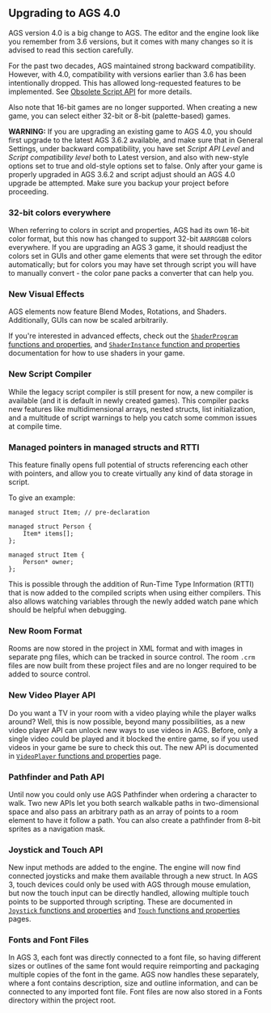 ## Upgrading to AGS 4.0

AGS version 4.0 is a big change to AGS.
The editor and the engine look like you remember from 3.6 versions, but it comes with many changes so it is advised to read this section carefully.

For the past two decades, AGS maintained strong backward compatibility. However, with 4.0, compatibility with versions earlier than 3.6 has been intentionally dropped. This has allowed long-requested features to be implemented. See [Obsolete Script API](ObsoleteScriptAPI) for more details.

Also note that 16-bit games are no longer supported. When creating a new game, you can select either 32-bit or 8-bit (palette-based) games.

**WARNING:** If you are upgrading an existing game to AGS 4.0, you should first upgrade to the latest AGS 3.6.2 available, and make sure that in General Settings, under backward compatibility, you have set _Script API Level_ and _Script compatibility level_ both to Latest version, and also with new-style options set to true and old-style options set to false. Only after your game is properly upgraded in AGS 3.6.2 and script adjust should an AGS 4.0 upgrade be attempted. Make sure you backup your project before proceeding.

### 32-bit colors everywhere

When referring to colors in script and properties, AGS had its own 16-bit color format, but this now has changed to support 32-bit `AARRGGBB` colors everywhere. If you are upgrading an AGS 3 game, it should readjust the colors set in GUIs and other game elements that were set through the editor automatically; but for colors you may have set through script you will have to manually convert - the color pane packs a converter that can help you.

### New Visual Effects

AGS elements now feature Blend Modes, Rotations, and Shaders. Additionally, GUIs can now be scaled arbitrarily.

If you're interested in advanced effects, check out the [`ShaderProgram` functions and properties](ShaderProgram), and [`ShaderInstance` function and properties](ShaderInstance) documentation for how to use shaders in your game.

### New Script Compiler

While the legacy script compiler is still present for now, a new compiler is available (and it is default in newly created games). This compiler packs new features like multidimensional arrays, nested structs, list initialization, and a multitude of script warnings to help you catch some common issues at compile time.

### Managed pointers in managed structs and RTTI

This feature finally opens full potential of structs referencing each other with pointers, and allow you to create virtually any kind of data storage in script.

To give an example:
```ags
managed struct Item; // pre-declaration

managed struct Person {
    Item* items[];
};

managed struct Item {
    Person* owner;
};
```

This is possible through the addition of Run-Time Type Information (RTTI) that is now added to the compiled scripts when using either compilers. This also allows watching variables through the newly added watch pane which should be helpful when debugging.

### New Room Format

Rooms are now stored in the project in XML format and with images in separate png files, which can be tracked in source control. The room `.crm` files are now built from these project files and are no longer required to be added to source control. 

### New Video Player API

Do you want a TV in your room with a video playing while the player walks around? Well, this is now possible, beyond many possibilities, as a new video player API can unlock new ways to use videos in AGS. Before, only a single video could be played and it blocked the entire game, so if you used videos in your game be sure to check this out. The new API is documented in [`VideoPlayer` functions and properties](VideoPlayer) page.

### Pathfinder and Path API

Until now you could only use AGS Pathfinder when ordering a character to walk. Two new APIs let you both search walkable paths in two-dimensional space and also pass an arbitrary path as an array of points to a room element to have it follow a path. You can also create a pathfinder from 8-bit sprites as a navigation mask.

### Joystick and Touch API

New input methods are added to the engine. The engine will now find connected joysticks and make them available through a new struct. In AGS 3, touch devices could only be used with AGS through mouse emulation, but now the touch input can be directly handled, allowing multiple touch points to be supported through scripting. These are documented in [`Joystick` functions and properties](Joystick) and [`Touch` functions and properties](Touch) pages.

### Fonts and Font Files

In AGS 3, each font was directly connected to a font file, so having different sizes or outlines of the same font would require reimporting and packaging multiple copies of the font in the game. AGS now handles these separately, where a font contains description, size and outline information, and can be connected to any imported font file. Font files are now also stored in a Fonts directory within the project root.
